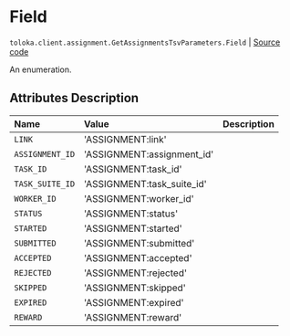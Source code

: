# Field
`toloka.client.assignment.GetAssignmentsTsvParameters.Field` | [Source code](https://github.com/Toloka/toloka-kit/blob/v1.1.3/src/client/assignment.py#L147)

An enumeration.

## Attributes Description

| Name | Value | Description |
| :------| :-----------| :----------| 
`LINK`|'ASSIGNMENT:link'|
`ASSIGNMENT_ID`|'ASSIGNMENT:assignment_id'|
`TASK_ID`|'ASSIGNMENT:task_id'|
`TASK_SUITE_ID`|'ASSIGNMENT:task_suite_id'|
`WORKER_ID`|'ASSIGNMENT:worker_id'|
`STATUS`|'ASSIGNMENT:status'|
`STARTED`|'ASSIGNMENT:started'|
`SUBMITTED`|'ASSIGNMENT:submitted'|
`ACCEPTED`|'ASSIGNMENT:accepted'|
`REJECTED`|'ASSIGNMENT:rejected'|
`SKIPPED`|'ASSIGNMENT:skipped'|
`EXPIRED`|'ASSIGNMENT:expired'|
`REWARD`|'ASSIGNMENT:reward'|
